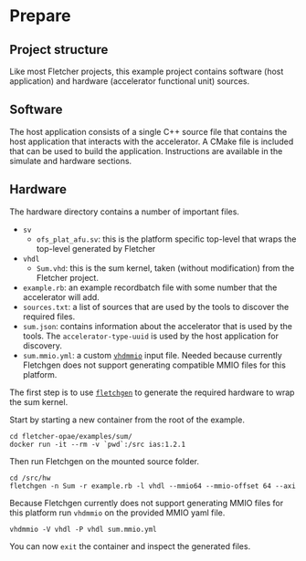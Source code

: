 # Prepare

## Project structure

Like most Fletcher projects, this example project contains software (host application) and hardware (accelerator functional unit) sources.

## Software

The host application consists of a single C++ source file that contains the host application that interacts with the accelerator. A CMake file is included that can be used to build the application. Instructions are available in the simulate and hardware sections.

## Hardware

The hardware directory contains a number of important files.

- `sv`
  - `ofs_plat_afu.sv`: this is the platform specific top-level that wraps the top-level generated by Fletcher
- `vhdl`
  - `Sum.vhd`: this is the sum kernel, taken (without modification) from the Fletcher project.
- `example.rb`: an example recordbatch file with some number that the accelerator will add.
- `sources.txt`: a list of sources that are used by the tools to discover the required files.
- `sum.json`: contains information about the accelerator that is used by the tools. The `accelerator-type-uuid` is used by the host application for discovery.
- `sum.mmio.yml`: a custom [`vhdmmio`](https://github.com/abs-tudelft/vhdmmio) input file. Needed because currently Fletchgen does not support generating compatible MMIO files for this platform.

The first step is to use [`fletchgen`](https://github.com/abs-tudelft/fletcher) to generate the required hardware to wrap the sum kernel.

Start by starting a new container from the root of the example.

```
cd fletcher-opae/examples/sum/
docker run -it --rm -v `pwd`:/src ias:1.2.1
```

Then run Fletchgen on the mounted source folder.

```
cd /src/hw
fletchgen -n Sum -r example.rb -l vhdl --mmio64 --mmio-offset 64 --axi
```

Because Fletchgen currently does not support generating MMIO files for this platform run `vhdmmio` on the provided MMIO yaml file.

```
vhdmmio -V vhdl -P vhdl sum.mmio.yml
```

You can now `exit` the container and inspect the generated files.
